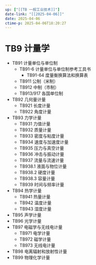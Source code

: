 ```yaml
---
up: ["[[TB 一般工业技术]]"]
date-link: "[[2025-04-06]]"
date: 2025-04-06
ctime-p: 2025-04-06T18:20:27
---
```


# TB9 计量学

- TB91 计量单位与单位制
	- TB91-6 计量单位与单位制参考工具书
		- TB91-64 度量衡换算法和换算表
	- TB911 公制（米制）
	- TB912 中制（市制）
	- TB913/917 各国单位制
- TB92 几何量计量
	- TB921 长度计量
	- TB922 角度计量
- TB93 力学计量
	- TB931 力值计量
	- TB932 质量计量
	- TB933 密度与粘度计量
	- TB934 速度与加速度计量
	- TB935 压力与真空计量
	- TB936 冲击与振动计量
	- TB937 流量与流速计量
	- TB938.1 液面与物位计量
	- TB938.2 硬度计量
	- TB938.3 容量计量
	- TB939 时间与频率计量
- TB94 热学计量
	- TB941 热量计量
	- TB942 温度计量
	- TB943 湿度计量
- TB95 声学计量
- TB96 光学计量
- TB97 电磁学与无线电计量
	- TB971 电学计量
	- TB972 磁学计量
	- TB973 无线电计量
- TB98 电离辐射和放射性计量
- TB99 物理化学计量
